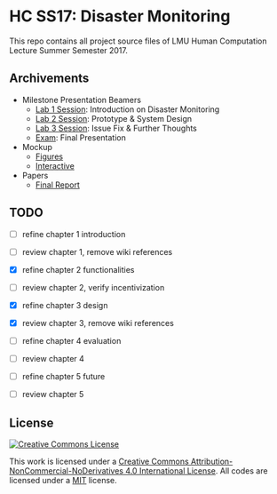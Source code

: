 # HC SS17: Disaster Monitoring

This repo contains all project source files of LMU Human Computation Lecture Summer Semester 2017.

## Archivements

- Milestone Presentation Beamers
  - [Lab 1 Session](beamers/lab1.pdf): Introduction on Disaster Monitoring
  - [Lab 2 Session](beamers/lab2.pdf): Prototype & System Design
  - [Lab 3 Session](beamers/lab3.pdf): Issue Fix & Further Thoughts
  - [Exam](beamers/exam.pdf): Final Presentation
- Mockup
  - [Figures](mockups)
  - [Interactive](https://projects.invisionapp.com/share/WQCKJRPJK#/screens/243555585_home-Page)
- Papers
  - [Final Report](report/hc_final_project_report_team_Hotpot.pdf)

## TODO

- [ ] refine chapter 1 introduction
- [ ] review chapter 1, remove wiki references

- [x] refine chapter 2 functionalities
- [ ] review chapter 2, verify incentivization

- [x] refine chapter 3 design
- [x] review chapter 3, remove wiki references

- [ ] refine chapter 4 evaluation
- [ ] review chapter 4

- [ ] refine chapter 5 future
- [ ] review chapter 5

## License

<a rel="license" href="http://creativecommons.org/licenses/by-nc-nd/4.0/"><img alt="Creative Commons License" src="https://i.creativecommons.org/l/by-nc-nd/4.0/88x31.png" /></a>

This work is licensed under a <a rel="license" href="http://creativecommons.org/licenses/by-nc-nd/4.0/">Creative Commons Attribution-NonCommercial-NoDerivatives 4.0 International License</a>. All codes are licensed under a [MIT](LICENSE) license.

